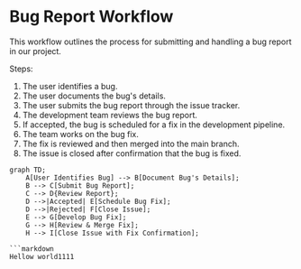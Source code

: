 # Bug Report Workflow

This workflow outlines the process for submitting and handling a bug report in our project.

Steps:
1. The user identifies a bug.
2. The user documents the bug's details.
3. The user submits the bug report through the issue tracker.
4. The development team reviews the bug report.
5. If accepted, the bug is scheduled for a fix in the development pipeline.
6. The team works on the bug fix.
7. The fix is reviewed and then merged into the main branch.
8. The issue is closed after confirmation that the bug is fixed.

```mermaid
graph TD;
    A[User Identifies Bug] --> B[Document Bug's Details];
    B --> C[Submit Bug Report];
    C --> D{Review Report};
    D -->|Accepted| E[Schedule Bug Fix];
    D -->|Rejected| F[Close Issue];
    E --> G[Develop Bug Fix];
    G --> H[Review & Merge Fix];
    H --> I[Close Issue with Fix Confirmation];

```markdown
Hellow world1111
